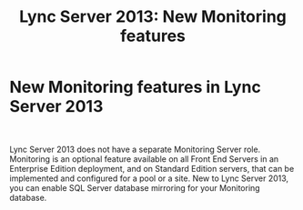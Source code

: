﻿---
title: 'Lync Server 2013: New Monitoring features'
TOCTitle: New Monitoring features
ms:assetid: e810f79d-e805-4e1a-a35e-e99001d0b293
ms:mtpsurl: https://technet.microsoft.com/en-us/library/Gg399034(v=OCS.15)
ms:contentKeyID: 48185883
ms.date: 07/23/2014
mtps_version: v=OCS.15
---

# New Monitoring features in Lync Server 2013

 


Lync Server 2013 does not have a separate Monitoring Server role. Monitoring is an optional feature available on all Front End Servers in an Enterprise Edition deployment, and on Standard Edition servers, that can be implemented and configured for a pool or a site. New to Lync Server 2013, you can enable SQL Server database mirroring for your Monitoring database.


